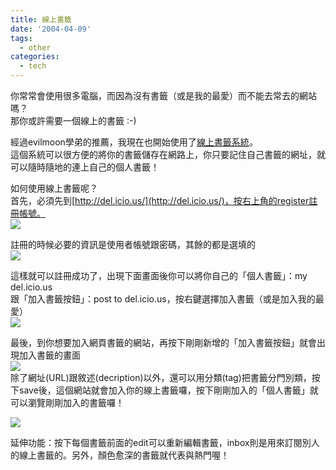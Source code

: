 ```yaml
---
title: 線上書籤
date: '2004-04-09'
tags:
  - other
categories:
  - tech
---
```

你常常會使用很多電腦，而因為沒有書籤（或是我的最愛）而不能去常去的網站嗎？  
那你或許需要一個線上的書籤 :-)  
  
經過evilmoon學弟的推薦，我現在也開始使用了[線上書籤系統](http://del.icio.us/yurenju)。  
這個系統可以很方便的將你的書籤儲存在網路上，你只要記住自己書籤的網址，就可以隨時隨地的連上自己的個人書籤！  
  

如何使用線上書籤呢？  
首先，必須先到[http://del.icio.us/](http://del.icio.us/)，按右上角的register註冊帳號。  
![](http://wshlab2.ee.kuas.edu.tw/~yurenju/albums/screenshot/Screenshot_1.sized.png)

  
  
  
  
  
  

註冊的時候必要的資訊是使用者帳號跟密碼，其餘的都是選填的  
![](http://wshlab2.ee.kuas.edu.tw/~yurenju/albums/screenshot/Screenshot_2.sized.png)

  
  
  
  
  
  

這樣就可以註冊成功了，出現下面畫面後你可以將你自己的「個人書籤」：my del.icio.us  
跟「加入書籤按鈕」：post to del.icio.us，按右鍵選擇加入書籤（或是加入我的最愛）  
![](http://wshlab2.ee.kuas.edu.tw/~yurenju/albums/screenshot/Screenshot_3.sized.png)

  
  
  
  
  
  

最後，到你想要加入網頁書籤的網站，再按下剛剛新增的「加入書籤按鈕」就會出現加入書籤的畫面  
![](http://wshlab2.ee.kuas.edu.tw/~yurenju/albums/screenshot/Screenshot_4.sized.png )  
除了網址(URL)跟敘述(decription)以外，還可以用分類(tag)把書籤分門別類，按下save後，這個網站就會加入你的線上書籤囉，按下剛剛加入的「個人書籤」就可以瀏覽剛剛加入的書籤囉！  
  
  
  
  
![](http://wshlab2.ee.kuas.edu.tw/~yurenju/albums/screenshot/Screenshot_5.sized.png)

  
  
  
  
  
  
延伸功能：按下每個書籤前面的edit可以重新編輯書籤，inbox則是用來訂閱別人的線上書籤的。另外，顏色愈深的書籤就代表與熱門喔！